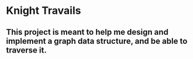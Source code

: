 # Knight Travails

## This project is meant to help me design and implement a graph data structure, and be able to traverse it.
